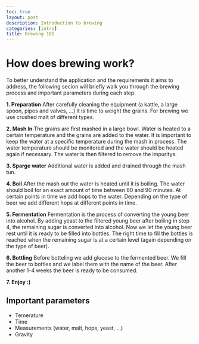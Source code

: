 ```yaml
---
toc: true
layout: post
description: Introduction to brewing
categories: [intro]
title: Brewing 101
---
```

# How does brewing work?

To better understand the application and the requirements it aims to address, the following secion will briefly walk you through the brewing process and important parameters during each step.

**1. Preparation**
After carefully cleaning the equipment (a kattle, a large spoon, pipes and valves, ...) it is time to weight the grains.
For brewing we use crushed malt of different types.

**2. Mash In**
The grains are first mashed in a large bowl. Water is heated to a certain temperature and the grains are added to the water. It is important to keep the water at a specific temperature during the mash in process. The water temperature should be monitored and the water should be heated again if necessary. The water is then filtered to remove the impuritys.

**3. Sparge water**
Additional water is added and drained through the mash tun.

**4. Boil**
After the mash out the water is heated until it is boiling. The water should boil for an exact amount of time between 60 and 90 minutes. At certain points in time we add hops to the water. Depending on the type of beer we add different hops at different points in time.

**5. Fermentation**
Fermentation is the process of converting the young beer into alcohol. By adding yeast to the filtered young beer after boiling in step 4, the remaining sugar is converted into alcohol. Now we let the young beer rest until it is ready to be filled into bottles. The right time to fill the bottles is reached when the remaining sugar is at a certain level (again depending on the type of beer).

**6. Bottling**
Before botteling we add glucose to the fermented beer. We fill the beer to bottles and we label them with the name of the beer. After another 1-4 weeks the beer is ready to be consumed.

**7. Enjoy :)**

## Important parameters
- Temerature
- Time
- Measurements (water, malt, hops, yeast, ...)
- Gravity